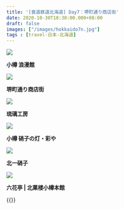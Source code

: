 ```yaml
---
title: '[食道鉄道北海道] Day7：堺町通り商店街'
date: 2020-10-30T18:30:00.000+08:00
draft: false
images: ["/images/hokkaido7n.jpg"]
tags : [travel-日本-北海道]
---
```




![](/images/hokkaido7n1.jpg)

**小樽 浪漫館**  


![](/images/hokkaido7n.jpg)

**堺町通り商店街**  


![](/images/hokkaido7n2.jpg)

**琉璃工房**  


![](/images/hokkaido7n3.jpg)

**小樽 硝子の灯・彩や**  


![](/images/hokkaido7n4.jpg)

**北一硝子**  


![](/images/hokkaido7n5.jpg)

**六花亭 | 北菓楼小樽本館**  




{{<hokkaido>}}
